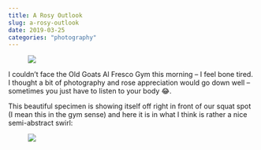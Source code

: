 ```yaml
---
title: A Rosy Outlook
slug: a-rosy-outlook
date: 2019-03-25
categories: "photography"
---
```


<figure class="wp-block-image"><img src="https://res.cloudinary.com/dy6grlu8z/image/upload/v1558866440/r8bsd4mse5gqoivsfeba.jpg"/></figure>



<p>I couldn’t face the Old Goats Al Fresco Gym this morning – I feel bone tired. I thought a bit of photography and rose appreciation would go down well – sometimes you just have to listen to your body 😂.</p>



<p>This beautiful specimen is showing itself off right in front of our squat spot (I mean this in the gym sense) and here it is in what I think is rather a nice semi-abstract swirl:</p>



<figure class="wp-block-image"><img src="https://res.cloudinary.com/dy6grlu8z/image/upload/v1558866442/pvwrrbtxtlkuuuan8r0c.jpg"/></figure>


